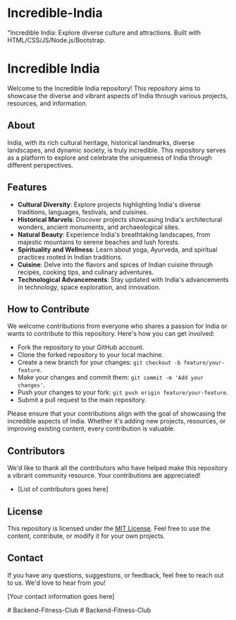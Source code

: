 # Incredible-India
"Incredible India: Explore diverse culture and attractions. Built with HTML/CSS/JS/Node.js/Bootstrap.

# Incredible India

Welcome to the Incredible India repository! This repository aims to showcase the diverse and vibrant aspects of India through various projects, resources, and information.

## About

India, with its rich cultural heritage, historical landmarks, diverse landscapes, and dynamic society, is truly incredible. This repository serves as a platform to explore and celebrate the uniqueness of India through different perspectives.

## Features

- **Cultural Diversity**: Explore projects highlighting India's diverse traditions, languages, festivals, and cuisines.
- **Historical Marvels**: Discover projects showcasing India's architectural wonders, ancient monuments, and archaeological sites.
- **Natural Beauty**: Experience India's breathtaking landscapes, from majestic mountains to serene beaches and lush forests.
- **Spirituality and Wellness**: Learn about yoga, Ayurveda, and spiritual practices rooted in Indian traditions.
- **Cuisine**: Delve into the flavors and spices of Indian cuisine through recipes, cooking tips, and culinary adventures.
- **Technological Advancements**: Stay updated with India's advancements in technology, space exploration, and innovation.

## How to Contribute

We welcome contributions from everyone who shares a passion for India or wants to contribute to this repository. Here's how you can get involved:

- Fork the repository to your GitHub account.
- Clone the forked repository to your local machine.
- Create a new branch for your changes: `git checkout -b feature/your-feature`.
- Make your changes and commit them: `git commit -m 'Add your changes'`.
- Push your changes to your fork: `git push origin feature/your-feature`.
- Submit a pull request to the main repository.

Please ensure that your contributions align with the goal of showcasing the incredible aspects of India. Whether it's adding new projects, resources, or improving existing content, every contribution is valuable.

## Contributors

We'd like to thank all the contributors who have helped make this repository a vibrant community resource. Your contributions are appreciated!

- [List of contributors goes here]

## License

This repository is licensed under the [MIT License](LICENSE). Feel free to use the content, contribute, or modify it for your own projects.

## Contact

If you have any questions, suggestions, or feedback, feel free to reach out to us. We'd love to hear from you!

[Your contact information goes here]

#   B a c k e n d - F i t n e s s - C l u b  
 #   B a c k e n d - F i t n e s s - C l u b  
 